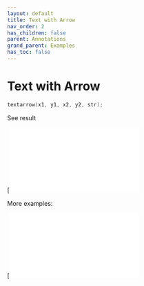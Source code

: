 ```yaml
---
layout: default
title: Text with Arrow
nav_order: 2
has_children: false
parent: Annotations
grand_parent: Examples
has_toc: false
---
```

# Text with Arrow

```cpp
textarrow(x1, y1, x2, y2, str);
```


See result

[![e../../../examples/annotations/textarrow/textarrow_1.cpp](examples/annotations/textarrow/textarrow_1.cpp)

More examples:
    
[![e../../../examples/annotations/textarrow/textarrow_2.cppb.png)](examples/annotations/textarrow/textarrow_2.cpp)

  


